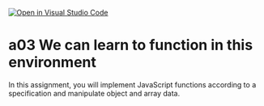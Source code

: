 [![Open in Visual Studio Code](https://classroom.github.com/assets/open-in-vscode-f059dc9a6f8d3a56e377f745f24479a46679e63a5d9fe6f495e02850cd0d8118.svg)](https://classroom.github.com/online_ide?assignment_repo_id=5824387&assignment_repo_type=AssignmentRepo)
# a03 We can learn to function in this environment
In this assignment, you will implement JavaScript functions according to a specification and manipulate object and array data.
